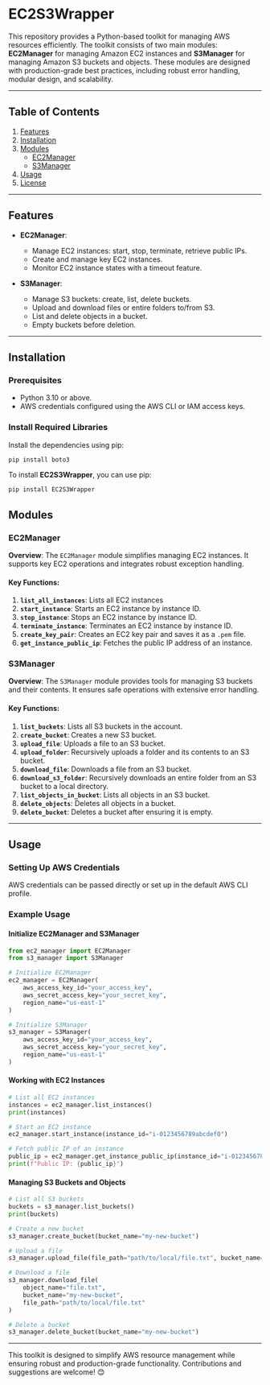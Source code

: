 # EC2S3Wrapper

This repository provides a Python-based toolkit for managing AWS resources efficiently. The toolkit consists of two main modules: **EC2Manager** for managing Amazon EC2 instances and **S3Manager** for managing Amazon S3 buckets and objects. These modules are designed with production-grade best practices, including robust error handling, modular design, and scalability.

---

## Table of Contents

1. [Features](#features)
2. [Installation](#installation)
3. [Modules](#modules)
    - [EC2Manager](#ec2manager)
    - [S3Manager](#s3manager)
4. [Usage](#usage)
5. [License](#license)

---

## Features

- **EC2Manager**:
  - Manage EC2 instances: start, stop, terminate, retrieve public IPs.
  - Create and manage key EC2 instances.
  - Monitor EC2 instance states with a timeout feature.

- **S3Manager**:
  - Manage S3 buckets: create, list, delete buckets.
  - Upload and download files or entire folders to/from S3.
  - List and delete objects in a bucket.
  - Empty buckets before deletion.

---

## Installation

### Prerequisites
- Python 3.10 or above.
- AWS credentials configured using the AWS CLI or IAM access keys.

### Install Required Libraries
Install the dependencies using pip:

```bash
pip install boto3 
```

To install **EC2S3Wrapper**, you can use pip:

```bash
pip install EC2S3Wrapper
```

## Modules

### EC2Manager

**Overview**: The `EC2Manager` module simplifies managing EC2 instances. It supports key EC2 operations and integrates robust exception handling.

#### Key Functions:
1. **`list_all_instances`**: Lists all EC2 instances
2. **`start_instance`**: Starts an EC2 instance by instance ID.
3. **`stop_instance`**: Stops an EC2 instance by instance ID.
4. **`terminate_instance`**: Terminates an EC2 instance by instance ID.
5. **`create_key_pair`**: Creates an EC2 key pair and saves it as a `.pem` file.
6. **`get_instance_public_ip`**: Fetches the public IP address of an instance.

### S3Manager

**Overview**: The `S3Manager` module provides tools for managing S3 buckets and their contents. It ensures safe operations with extensive error handling.

#### Key Functions:
1. **`list_buckets`**: Lists all S3 buckets in the account.
2. **`create_bucket`**: Creates a new S3 bucket.
3. **`upload_file`**: Uploads a file to an S3 bucket.
4. **`upload_folder`**: Recursively uploads a folder and its contents to an S3 bucket.
5. **`download_file`**: Downloads a file from an S3 bucket.
6. **`download_s3_folder`**: Recursively downloads an entire folder from an S3 bucket to a local directory.
7. **`list_objects_in_bucket`**: Lists all objects in an S3 bucket.
8. **`delete_objects`**: Deletes all objects in a bucket.
9. **`delete_bucket`**: Deletes a bucket after ensuring it is empty.

---

## Usage

### Setting Up AWS Credentials
AWS credentials can be passed directly or set up in the default AWS CLI profile.

### Example Usage

#### Initialize EC2Manager and S3Manager
```python
from ec2_manager import EC2Manager
from s3_manager import S3Manager

# Initialize EC2Manager
ec2_manager = EC2Manager(
    aws_access_key_id="your_access_key",
    aws_secret_access_key="your_secret_key",
    region_name="us-east-1"
)

# Initialize S3Manager
s3_manager = S3Manager(
    aws_access_key_id="your_access_key",
    aws_secret_access_key="your_secret_key",
    region_name="us-east-1"
)
```

#### Working with EC2 Instances
```python
# List all EC2 instances
instances = ec2_manager.list_instances()
print(instances)

# Start an EC2 instance
ec2_manager.start_instance(instance_id="i-0123456789abcdef0")

# Fetch public IP of an instance
public_ip = ec2_manager.get_instance_public_ip(instance_id="i-0123456789abcdef0")
print(f"Public IP: {public_ip}")
```

#### Managing S3 Buckets and Objects
```python
# List all S3 buckets
buckets = s3_manager.list_buckets()
print(buckets)

# Create a new bucket
s3_manager.create_bucket(bucket_name="my-new-bucket")

# Upload a file
s3_manager.upload_file(file_path="path/to/local/file.txt", bucket_name="my-new-bucket")

# Download a file
s3_manager.download_file(
    object_name="file.txt",
    bucket_name="my-new-bucket",
    file_path="path/to/local/file.txt"
)

# Delete a bucket
s3_manager.delete_bucket(bucket_name="my-new-bucket")
```

--- 

This toolkit is designed to simplify AWS resource management while ensuring robust and production-grade functionality. Contributions and suggestions are welcome! 😊